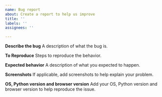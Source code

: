 ```yaml
---
name: Bug report
about: Create a report to help us improve
title: ''
labels: ''
assignees: ''

---
```


**Describe the bug**
A description of what the bug is.

**To Reproduce**
Steps to reproduce the behavior.

**Expected behavior**
A description of what you expected to happen.

**Screenshots**
If applicable, add screenshots to help explain your problem.

**OS, Python version and browser version**
Add your OS, Python version and browser version to help reproduce the issue.
